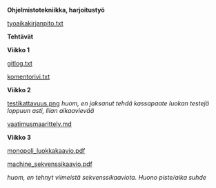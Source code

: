 **Ohjelmistotekniikka, harjoitustyö**

[tyoaikakirjanpito.txt](https://github.com/kalmikko/ot-harjoitustyo/blob/master/tyoaikakirjanpito.txt)


**Tehtävät**


**Viikko 1**

[gitlog.txt](https://github.com/kalmikko/ot-harjoitustyo/blob/master/laskarit/viikko1/gitlog.txt)

[komentorivi.txt](https://github.com/kalmikko/ot-harjoitustyo/blob/master/laskarit/viikko1/komentorivi.txt)

**Viikko 2**

[testikattavuus.png](https://github.com/kalmikko/ot-harjoitustyo/blob/master/laskarit/viikko2/testikattavuus.png) *huom, en jaksanut tehdä kassapaate luokan testejä loppuun asti, liian aikaavievää*

[vaatimusmaarittely.md](https://github.com/kalmikko/ot-harjoitustyo/blob/master/Digilog/vaatimusmaarittely.md)

**Viikko 3**

[monopoli_luokkakaavio.pdf](https://github.com/kalmikko/ot-harjoitustyo/blob/master/laskarit/viikko3/monopoli_luokkakaavio2.pdf)

[machine_sekvenssikaavio.pdf](https://github.com/kalmikko/ot-harjoitustyo/blob/master/laskarit/viikko3/machine_sekvenssikaavio.pdf)

*huom, en tehnyt viimeistä sekvenssikaaviota. Huono piste/aika suhde*
